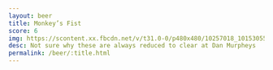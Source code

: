 ```yaml
---
layout: beer
title: Monkey’s Fist
score: 6
img: https://scontent.xx.fbcdn.net/v/t31.0-0/p480x480/10257018_10153055749583745_4285986054653809975_o.jpg?oh=3be8a8062e760ec3a164bbccf998d2ee&oe=58E021B9
desc: Not sure why these are always reduced to clear at Dan Murpheys
permalink: /beer/:title.html
---
```

